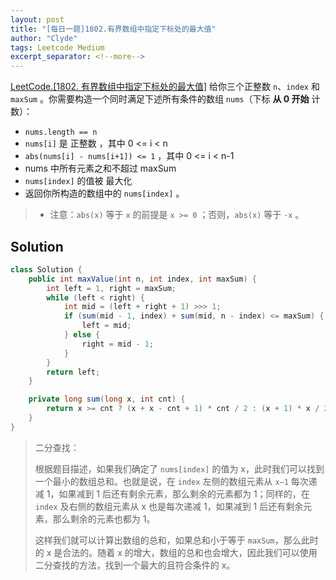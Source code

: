 ```yaml
---
layout: post
title: "[每日一题]1802.有界数组中指定下标处的最大值"
author: "Clyde"
tags: Leetcode Medium
excerpt_separator: <!--more-->
---
```


[LeetCode.[1802. 有界数组中指定下标处的最大值]](https://leetcode.cn/problems/maximum-value-at-a-given-index-in-a-bounded-array/) 给你三个正整数 `n`、`index` 和 `maxSum` 。你需要构造一个同时满足下述所有条件的数组 `nums`（下标 **从 0 开始** 计数）：<!--more-->

- `nums.length == n`
- `nums[i]` 是 正整数 ，其中 0 <= i < n
- `abs(nums[i] - nums[i+1]) <= 1` ，其中 0 <= i < n-1
- nums 中所有元素之和不超过 maxSum
- `nums[index]` 的值被 最大化
- 返回你所构造的数组中的 `nums[index]` 。

> - 注意：`abs(x)` 等于 `x` 的前提是 `x >= 0` ；否则，`abs(x)` 等于 `-x` 。

## Solution 

```java
class Solution {
    public int maxValue(int n, int index, int maxSum) {
        int left = 1, right = maxSum;
        while (left < right) {
            int mid = (left + right + 1) >>> 1;
            if (sum(mid - 1, index) + sum(mid, n - index) <= maxSum) {
                left = mid;
            } else {
                right = mid - 1;
            }
        }
        return left;
    }

    private long sum(long x, int cnt) {
        return x >= cnt ? (x + x - cnt + 1) * cnt / 2 : (x + 1) * x / 2 + cnt - x;
    }
}
```


> 二分查找：
>
> 根据题目描述，如果我们确定了 `nums[index]` 的值为 x，此时我们可以找到一个最小的数组总和。也就是说，在 `index` 左侧的数组元素从 `x−1` 每次递减 1，如果减到 1 后还有剩余元素，那么剩余的元素都为 1；同样的，在 `index` 及右侧的数组元素从 x 也是每次递减 1，如果减到 1 后还有剩余元素，那么剩余的元素也都为 1。
>
> 这样我们就可以计算出数组的总和，如果总和小于等于 `maxSum`，那么此时的 x 是合法的。随着 x 的增大，数组的总和也会增大，因此我们可以使用二分查找的方法，找到一个最大的且符合条件的 x。


